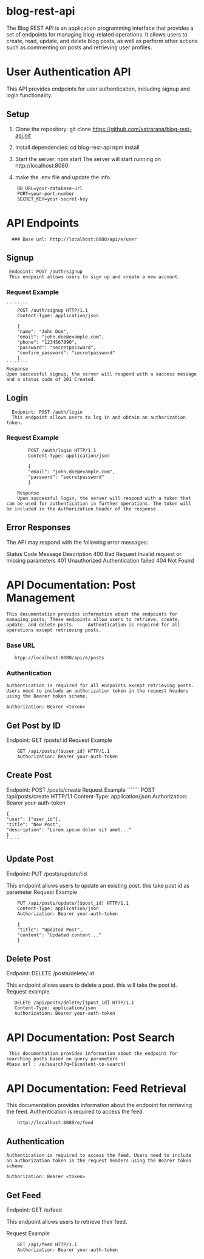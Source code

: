 # blog-rest-api
The Blog REST API is an application programming interface that provides a set of endpoints for managing blog-related operations. It allows users to create, read, update, and delete blog posts, as well as perform other actions such as commenting on posts and retrieving user profiles.

# User Authentication API

This API provides endpoints for user authentication, including signup and login functionality.

## Setup

1. Clone the repository:
   git clone https://github.com/xatrarana/blog-rest-api.git 
   
2. Install dependencies:
    cd blog-rest-api
    npm install

3. Start the server:
    npm start
    The server will start running on http://localhost:8080.

4. make the .env file and update the info
```
    DB_URL=your-database-url
    PORT=your-port-number
    SECRET_KEY=your-secret-key
```

# API Endpoints
      ### Base url: http://localhost:8080/api/e/user 
  ## Signup
     Endpoint: POST /auth/signup
     This endpoint allows users to sign up and create a new account.
  ### Request Example
    ````````
        POST /auth/signup HTTP/1.1
        Content-Type: application/json

        {
        "name": "John Doe",
        "email": "john.doe@example.com",
        "phone": "1234567890",
        "password": "secretpassword",
        "confirm_password": "secretpassword"
        }
    ````````
    Response
    Upon successful signup, the server will respond with a success message and a status code of 201 Created.
  
  ## Login
      Endpoint: POST /auth/login
      This endpoint allows users to log in and obtain an authorization token.
  ### Request Example
````````
        POST /auth/login HTTP/1.1
        Content-Type: application/json

        {
        "email": "john.doe@example.com",
        "password": "secretpassword"
        }
````````
        Response
        Upon successful login, the server will respond with a token that can be used for authentication in further operations. The token will be included in the Authorization header of the response.
## Error Responses
The API may respond with the following error messages:

Status Code	Message	Description
400	Bad Request	Invalid request or missing parameters
401	Unauthorized	Authentication failed
404	Not Found	

# API Documentation: Post Management

    This documentation provides information about the endpoints for managing posts. These endpoints allow users to retrieve, create, update, and delete posts.     Authentication is required for all operations except retrieving posts.
  ### Base URL
  ````
     htpp://localhost:8080/api/e/posts 
  ````
  ### Authentication
    Authentication is required for all endpoints except retrieving posts. Users need to include an authorization token in the request headers using the Bearer token scheme.

    Authorization: Bearer <token>
## Get Post by ID
Endpoint: GET /posts/:id
    Request Example
````
    GET /api/posts/[$user_id] HTTP/1.1
    Authorization: Bearer your-auth-token
````
## Create Post
Endpoint: POST /posts/create
    Request Example
    ```````
    POST /api/posts/create HTTP/1.1
    Content-Type: application/json
    Authorization: Bearer your-auth-token

    {
    "user": ["user_id"],
    "title": "New Post",
    "description": "Lorem ipsum dolor sit amet..."
    }
    `````
## Update Post
Endpoint: PUT /posts/update/:id

This endpoint allows users to update an existing post. this take post id as parameter
Request Example
`````
    PUT /api/posts/update/[$post_id] HTTP/1.1
    Content-Type: application/json
    Authorization: Bearer your-auth-token

    {
    "title": "Updated Post",
    "content": "Updated content..."
    }
`````
## Delete Post
Endpoint: DELETE /posts/delete/:id

This endpoint allows users to delete a post. this will take the post id.
 Request example
 ``````
    DELETE /api/posts/delete/[$post_id] HTTP/1.1
    Content-Type: application/json
    Authorization: Bearer your-auth-token
``````
# API Documentation: Post Search
     This documentation provides information about the endpoint for searching posts based on query parameters
    #base url : /e/search?q=[$content-to-search]

# API Documentation: Feed Retrieval
This documentation provides information about the endpoint for retrieving the feed. Authentication is required to access the feed.
```
    http://localhost:8080/e/feed
```
## Authentication
    Authentication is required to access the feed. Users need to include an authorization token in the request headers using the Bearer token scheme.
````
Authorization: Bearer <token>
````
## Get Feed
Endpoint: GET /e/feed

This endpoint allows users to retrieve their feed.

Request Example
```
    GET /api/feed HTTP/1.1
    Authorization: Bearer your-auth-token
```
